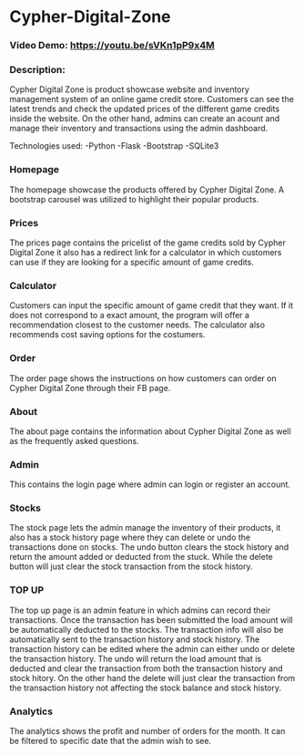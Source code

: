 # Cypher-Digital-Zone
### Video Demo:  https://youtu.be/sVKn1pP9x4M
### Description:
Cypher Digital Zone is product showcase website and inventory management system of an online game credit store. Customers can see the latest trends and check the updated prices of the different game credits inside the website. On the other hand, admins can create an acount and manage their inventory and transactions using the admin dashboard.

Technologies used:
-Python
-Flask
-Bootstrap
-SQLite3

### Homepage
The homepage showcase the products offered by Cypher Digital Zone. A bootstrap carousel was utilized to highlight their popular products.

### Prices
The prices page contains the pricelist of the game credits sold by Cypher Digital Zone it also has a redirect link for a calculator in which customers can use if they are looking for a specific amount of game credits.

### Calculator
Customers can input the specific amount of game credit that they want. If it does not correspond to a exact amount, the program will offer a recommendation closest to the customer needs. The calculator also recommends cost saving options for the costumers.

### Order
The order page shows the instructions on how customers can order on Cypher Digital Zone through their FB page.

### About
The about page contains the information about Cypher Digital Zone as well as the frequently asked questions.

### Admin
This contains the login page where admin can login or register an account.

### Stocks
The stock page lets the admin manage the inventory of their products, it also has a stock history page where they can delete or undo the transactions done on stocks. The undo button clears the stock history and return the amount added or deducted from the stuck. While the delete button will just clear the stock transaction from the stock history.

### TOP UP
The top up page is an admin feature in which admins can record their transactions. Once the transaction has been submitted the load amount will be automatically deducted to the stocks. The transaction info will also be automatically sent to the transaction history and stock history. The transaction history can be edited where the admin can either undo or delete the transaction history. The undo will return the load amount that is deducted and clear the transaction from both the transaction history and stock hitory. On the other hand the delete will just clear the transaction from the transaction history not affecting the stock balance and stock history.

### Analytics
The analytics shows the profit and number of orders for the month. It can be filtered to specific date that the admin wish to see.
